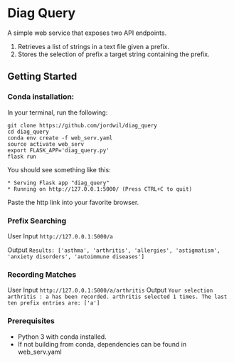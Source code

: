 # Diag Query

A simple web service that exposes two API endpoints.
1. Retrieves a list of strings in a text file given a prefix.
2. Stores the selection of prefix a target string containing the prefix.

## Getting Started
### Conda installation:
In your terminal, run the following:
```
git clone https://github.com/jordwil/diag_query
cd diag_query
conda env create -f web_serv.yaml
source activate web_serv
export FLASK_APP='diag_query.py'
flask run
```

You should see something like this:

```
* Serving Flask app "diag_query"
* Running on http://127.0.0.1:5000/ (Press CTRL+C to quit)
 ```

Paste the http link into your favorite browser.

### Prefix Searching
User Input
`http://127.0.0.1:5000/a`

Output
`Results: ['asthma', 'arthritis', 'allergies', 'astigmatism', 'anxiety disorders', 'autoimmune diseases']`

### Recording Matches
User Input
`http://127.0.0.1:5000/a/arthritis`
Output
`Your selection arthritis : a has been recorded. arthritis selected 1 times. The last ten prefix entries are: ['a']`

### Prerequisites

- Python 3 with conda installed.
- If not building from conda, dependencies can be found in web_serv.yaml
